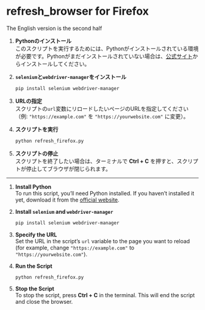 # refresh_browser for Firefox

The English version is the second half 


1. **Pythonのインストール**  
このスクリプトを実行するためには、Pythonがインストールされている環境が必要です。Pythonがまだインストールされていない場合は、[公式サイト](https://www.python.org/downloads/)からインストールしてください。 

2. **`selenium`と`webdriver-manager`をインストール**  
 
   ```bash
   pip install selenium webdriver-manager
   ```
 
3. **URLの指定**  
   スクリプトの`url`変数にリロードしたいページのURLを指定してください（例: `"https://example.com"` を `"https://yourwebsite.com"` に変更）。

3. **スクリプトを実行**  
   ```bash
   python refresh_firefox.py
   ```

4. **スクリプトの停止**  
スクリプトを終了したい場合は、ターミナルで **Ctrl + C** を押すと、スクリプトが停止してブラウザが閉じられます。

-----------
1. **Install Python**  
   To run this script, you’ll need Python installed. If you haven’t installed it yet, download it from the [official website](https://www.python.org/downloads/).

2. **Install `selenium` and `webdriver-manager`**  

   ```bash
   pip install selenium webdriver-manager
   ```

3. **Specify the URL**  
   Set the URL in the script’s `url` variable to the page you want to reload (for example, change `"https://example.com"` to `"https://yourwebsite.com"`).

4. **Run the Script**  
   ```bash
   python refresh_firefox.py
   ```

5. **Stop the Script**  
   To stop the script, press **Ctrl + C** in the terminal. This will end the script and close the browser.

